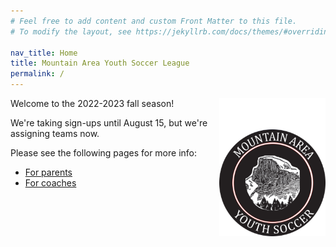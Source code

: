 ```yaml
---
# Feel free to add content and custom Front Matter to this file.
# To modify the layout, see https://jekyllrb.com/docs/themes/#overriding-theme-defaults

nav_title: Home
title: Mountain Area Youth Soccer League
permalink: /
---
```


<img src="/files/maysl-logo-sidebar.png" align=right>

Welcome to the 2022-2023 fall season!

We're taking sign-ups until August 15, but we're assigning teams now.

Please see the following pages for more info:

* [For parents](/parents/)
* [For coaches](/coaches/)
